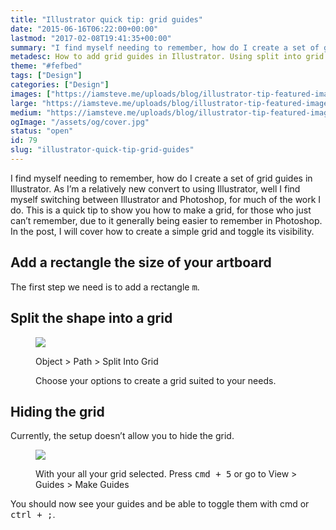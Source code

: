 ```yaml
---
title: "Illustrator quick tip: grid guides"
date: "2015-06-16T06:22:00+00:00"
lastmod: "2017-02-08T19:41:35+00:00"
summary: "I find myself needing to remember, how do I create a set of grid guides in Illustrator. As I’m a relatively new convert to using Illustrator, well I find myself switching between Illustrator and Photoshop, for much of the work I do. This is a quick tip to show you how to make a grid, for those who just can’t remember, due to it generally being easier to remember in Photoshop. In the post I will cover how to create a simple grid and toggle it’s visibility."
metadesc: How to add grid guides in Illustrator. Using split into grid and make guides you can make a toggleable grid. It's easy to add a custom grid in Illustrator."
theme: "#fefbed"
tags: ["Design"]
categories: ["Design"]
images: ["https://iamsteve.me/uploads/blog/illustrator-tip-featured-image%402x.png"]
large: "https://iamsteve.me/uploads/blog/illustrator-tip-featured-image%402x.png"
medium: "https://iamsteve.me/uploads/blog/illustrator-tip-featured-image-medium%402x.png"
ogImage: "/assets/og/cover.jpg"
status: "open"
id: 79
slug: "illustrator-quick-tip-grid-guides"
---
```


I find myself needing to remember, how do I create a set of grid guides in Illustrator. As I’m a relatively new convert to using Illustrator, well I find myself switching between Illustrator and Photoshop, for much of the work I do. This is a quick tip to show you how to make a grid, for those who just can’t remember, due to it generally being easier to remember in Photoshop. In the post, I will cover how to create a simple grid and toggle its visibility.

## Add a rectangle the size of your artboard
The first step we need is to add a rectangle <kbd>m</kbd>.

## Split the shape into a grid
<figure>
<img src="/static/images/blog/split_grid.png" srcset="/static/images/blog/split_grid.png 1x, /static/images/blog/split_grid.png 2x">
<figcaption><p>Object > Path > Split Into Grid</p>
<p>Choose your options to create a grid suited to your needs.</p></figcaption>
</figure>

## Hiding the grid
Currently, the setup doesn’t allow you to hide the grid.

<figure>
<img src="/static/images/blog/make_guides.png" srcset="/static/images/blog/split_grid.png 1x, /static/images/blog/make_guides.png 2x">
<figcaption><p>With your  all your grid selected. Press <kbd>cmd + 5</kbd> or go to View > Guides > Make Guides</p></figcaption>
</figure>

You should now see your guides and be able to toggle them with cmd or <kbd>ctrl + ;</kbd>.
